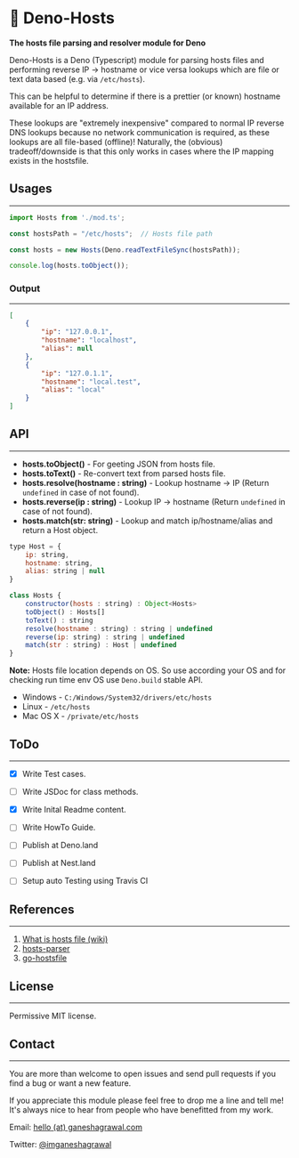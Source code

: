 # 🦖 Deno-Hosts

**The hosts file parsing and resolver module for Deno**

Deno-Hosts is a Deno (Typescript) module for parsing hosts files and performing reverse IP -> hostname or vice versa lookups which are file or text data based (e.g. via `/etc/hosts`).

This can be helpful to determine if there is a prettier (or known) hostname available for an IP address.

These lookups are "extremely inexpensive" compared to normal IP reverse DNS lookups because no network communication is required, as these lookups are all file-based (offline)! Naturally, the (obvious) tradeoff/downside is that this only works in cases where the IP mapping exists in the hostsfile.

## Usages
---
```javascript
import Hosts from './mod.ts';

const hostsPath = "/etc/hosts";  // Hosts file path

const hosts = new Hosts(Deno.readTextFileSync(hostsPath));

console.log(hosts.toObject());
```


### Output
---

```json
[
    {
        "ip": "127.0.0.1",      
        "hostname": "localhost",
        "alias": null
    },
    {
        "ip": "127.0.1.1",
        "hostname": "local.test",
        "alias": "local"
    }
]
```

## API
---
- **hosts.toObject()** - For geeting JSON from hosts file.
- **hosts.toText()** - Re-convert text from parsed hosts file.
- **hosts.resolve(hostname : string)** - Lookup hostname -> IP (Return `undefined` in case of not found).
- **hosts.reverse(ip : string)** - Lookup IP -> hostname (Return `undefined` in case of not found).
- **hosts.match(str: string)** - Lookup and match ip/hostname/alias and return a Host object.


```javascript
type Host = {
    ip: string,
    hostname: string,
    alias: string | null
}
```

```javascript
class Hosts {
    constructor(hosts : string) : Object<Hosts>
    toObject() : Hosts[]
    toText() : string
    resolve(hostname : string) : string | undefined
    reverse(ip: string) : string | undefined
    match(str : string) : Host | undefined
}
```


**Note:** Hosts file location depends on OS. So use according your OS and for checking run time env OS use `Deno.build` stable API.

- Windows - `C:/Windows/System32/drivers/etc/hosts`
- Linux - `/etc/hosts`
- Mac OS X - `/private/etc/hosts`


## ToDo
---
- [x] Write Test cases.
- [ ] Write JSDoc for class methods.
- [x] Write Inital Readme content.
- [ ] Write HowTo Guide.
- [ ] Publish at Deno.land
- [ ] Publish at Nest.land
- [ ] Setup auto Testing using Travis CI


## References
---
1. [What is hosts file (wiki)](https://en.wikipedia.org/wiki/Hosts_%28file%29)
2. [hosts-parser](https://github.com/imyelo/hosts-parser)
3. [go-hostsfile](https://github.com/jaytaylor/go-hostsfile)


## License
---
Permissive MIT license.


## Contact
---
You are more than welcome to open issues and send pull requests if you find a bug or want a new feature.

If you appreciate this module please feel free to drop me a line and tell me! It's always nice to hear from people who have benefitted from my work.

Email: [hello (at) ganeshagrawal.com](mailto:hello@ganeshagrawal.com)

Twitter: [@imganeshagrawal](https://twitter.com/imganeshagrawal)